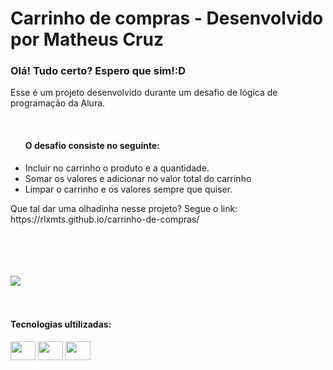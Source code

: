 <h1>Carrinho de compras - Desenvolvido por Matheus Cruz</h1>

<h3>Olá! Tudo certo? Espero que sim!:D </h3>
<div>
  <p>Esse é um projeto desenvolvido durante um desafio de lógica de programação da Alura.</p><br>
  <ul>
    <h4>O desafio consiste no seguinte:</h4>
    <li>Incluir no carrinho o produto e a quantidade.</li>
    <li>Somar os valores e adicionar no valor total do carrinho</li>
    <li>Limpar o carrinho e os valores sempre que quiser.</li> 
  </ul>   
  <p>Que tal dar uma olhadinha nesse projeto? Segue o link: https://rlxmts.github.io/carrinho-de-compras/</p>
  <br><br><br><br>
  <img src="https://github.com/rlxmts/carrinho-de-compras/assets/165737916/57e27f2a-0e97-4551-ba54-8214681e7214">
</div>
<br>
<br>
<div>
  <h4>Tecnologias ultilizadas:</h4>
   <img align="center" height="30" width="40" src="https://cdn.jsdelivr.net/gh/devicons/devicon@latest/icons/javascript/javascript-original.svg">
   <img align="center" height="30" width="40" src="https://cdn.jsdelivr.net/gh/devicons/devicon@latest/icons/html5/html5-original.svg">
   <img align="center" height="30" width="40" src="https://cdn.jsdelivr.net/gh/devicons/devicon@latest/icons/css3/css3-original.svg">
</div>
